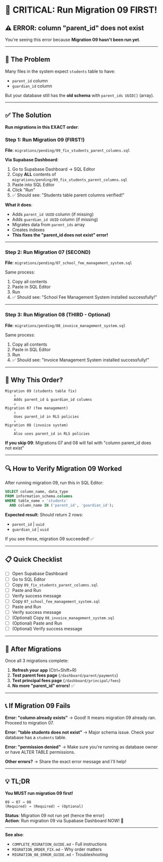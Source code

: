 # 🚨 CRITICAL: Run Migration 09 FIRST!

## ⚠️ ERROR: column "parent_id" does not exist

You're seeing this error because **Migration 09 hasn't been run yet**.

---

## 🔴 The Problem

Many files in the system expect `students` table to have:
- `parent_id` column
- `guardian_id` column

But your database still has the **old schema** with `parent_ids UUID[]` (array).

---

## ✅ The Solution

**Run migrations in this EXACT order**:

### Step 1: Run Migration 09 (FIRST!)
**File**: `migrations/pending/09_fix_students_parent_columns.sql`

**Via Supabase Dashboard**:
1. Go to Supabase Dashboard → SQL Editor
2. Copy **ALL** contents of `migrations/pending/09_fix_students_parent_columns.sql`
3. Paste into SQL Editor
4. Click "Run"
5. ✅ Should see: "Students table parent columns verified!"

**What it does**:
- Adds `parent_id UUID` column (if missing)
- Adds `guardian_id UUID` column (if missing)
- Migrates data from `parent_ids` array
- Creates indexes
- **This fixes the "parent_id does not exist" error!**

---

### Step 2: Run Migration 07 (SECOND)
**File**: `migrations/pending/07_school_fee_management_system.sql`

Same process:
1. Copy all contents
2. Paste in SQL Editor
3. Run
4. ✅ Should see: "School Fee Management System installed successfully!"

---

### Step 3: Run Migration 08 (THIRD - Optional)
**File**: `migrations/pending/08_invoice_management_system.sql`

Same process:
1. Copy all contents
2. Paste in SQL Editor  
3. Run
4. ✅ Should see: "Invoice Management System installed successfully!"

---

## 🎯 Why This Order?

```
Migration 09 (students table fix)
    ↓
    Adds parent_id & guardian_id columns
    ↓
Migration 07 (fee management)
    ↓
    Uses parent_id in RLS policies
    ↓
Migration 08 (invoice system)
    ↓
    Also uses parent_id in RLS policies
```

**If you skip 09**: Migrations 07 and 08 will fail with "column parent_id does not exist"

---

## 🔍 How to Verify Migration 09 Worked

After running migration 09, run this in SQL Editor:

```sql
SELECT column_name, data_type 
FROM information_schema.columns 
WHERE table_name = 'students' 
  AND column_name IN ('parent_id', 'guardian_id');
```

**Expected result**: Should return 2 rows:
- `parent_id` | `uuid`
- `guardian_id` | `uuid`

If you see these, migration 09 succeeded! ✅

---

## 📋 Quick Checklist

- [ ] Open Supabase Dashboard
- [ ] Go to SQL Editor
- [ ] Copy `09_fix_students_parent_columns.sql`
- [ ] Paste and Run
- [ ] Verify success message
- [ ] Copy `07_school_fee_management_system.sql`
- [ ] Paste and Run
- [ ] Verify success message
- [ ] (Optional) Copy `08_invoice_management_system.sql`
- [ ] (Optional) Paste and Run
- [ ] (Optional) Verify success message

---

## 🚀 After Migrations

Once all 3 migrations complete:

1. **Refresh your app** (Ctrl+Shift+R)
2. **Test parent fees page** (`/dashboard/parent/payments`)
3. **Test principal fees page** (`/dashboard/principal/fees`)
4. **No more "parent_id" errors!** ✅

---

## 📞 If Migration 09 Fails

**Error: "column already exists"**
→ Good! It means migration 09 already ran. Proceed to migration 07.

**Error: "table students does not exist"**
→ Major schema issue. Check your database has a `students` table.

**Error: "permission denied"**
→ Make sure you're running as database owner or have ALTER TABLE permissions.

**Other errors?**
→ Share the exact error message and I'll help!

---

## 💡 TL;DR

**You MUST run migration 09 first!**

```
09 → 07 → 08
(Required) → (Required) → (Optional)
```

**Status**: Migration 09 not run yet (hence the error)  
**Action**: Run migration 09 via Supabase Dashboard NOW! 🚨

---

**See also**:
- `COMPLETE_MIGRATION_GUIDE.md` - Full instructions
- `MIGRATION_ORDER_FIX.md` - Why order matters
- `MIGRATION_08_ERROR_GUIDE.md` - Troubleshooting
